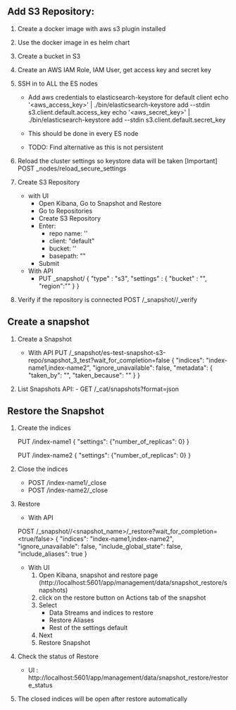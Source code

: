 
## Add S3 Repository:
1. Create a docker image with aws s3 plugin installed
2. Use the docker image in es helm chart
3. Create a bucket in S3
4. Create an AWS IAM Role, IAM User, get access key and secret key 
5. SSH in to ALL the ES nodes
    - Add aws credentials to elasticsearch-keystore for default client
    echo '<aws_access_key>' | ./bin/elasticsearch-keystore add --stdin s3.client.default.access_key
    echo '<aws_secret_key>' | ./bin/elasticsearch-keystore add --stdin s3.client.default.secret_key

    - This should be done in every ES node
    - TODO: Find alternative as this is not persistent

6. Reload the cluster settings so keystore data will be taken [Important]
  POST _nodes/reload_secure_settings

7. Create S3 Repository
   -  with UI
        - Open Kibana, Go to Snapshot and Restore
        - Go to Repositories
        - Create S3 Repository
        - Enter:
            - repo name: '<es-s3-repo-name>'
            - client: "default"
            - bucket: '<aws-s3-bucket-name>'
            - basepath: ""
        - Submit
    - With API
        - PUT _snapshot/<es-s3-repo-name>
            {
                "type" : "s3",
                "settings" : {
                "bucket" : "<aws-s3-bucket-name>",
                "region":"<aws-bucket-region>"
                }
            }
8.  Verify if the repository is connected
    POST /_snapshot/<es-s3-repo-name>/_verify


## Create a snapshot
1. Create a Snapshot

    - With API
        PUT /_snapshot/es-test-snapshot-s3-repo/snapshot_3_test?wait_for_completion=false
        {
        "indices": "index-name1,index-name2",
        "ignore_unavailable": false,
        "metadata": {
            "taken_by": "",
            "taken_because": ""
            }
        }

2. List Snapshots
    API:
        - GET /_cat/snapshots?format=json


## Restore the Snapshot
1. Create the indices

    PUT /index-name1
    {
    "settings": {"number_of_replicas": 0}
    }

    PUT /index-name2
    {
    "settings": {"number_of_replicas": 0}
    }

2. Close the indices
    - POST /index-name1/_close
    - POST /index-name2/_close

3. Restore
    - With API
    
    POST /_snapshot/<es-s3-repo-name>/<snapshot_name>/_restore?wait_for_completion=<true/false>
        {
        "indices": "index-name1,index-name2",
        "ignore_unavailable": false,
        "include_global_state": false,
        "include_aliases": true
        }

    - With UI
        1. Open Kibana, snapshot and restore page (http://localhost:5601/app/management/data/snapshot_restore/snapshots)
        2. click on the restore button on Actions tab of the snapshot
        3. Select
            - Data Streams and indices to restore
            - Restore Aliases
            - Rest of the settings default
        4. Next
        5. Restore Snapshot

4. Check the status of Restore
    - UI : http://localhost:5601/app/management/data/snapshot_restore/restore_status

5. The closed indices will be open after restore automatically

